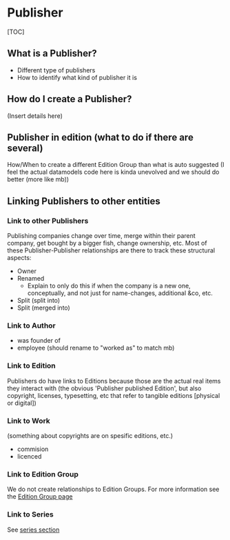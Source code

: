 # Publisher

[TOC]

## What is a Publisher?
- Different type of publishers
- How to identify what kind of publisher it is

## How do I create a Publisher?

(Insert details here)

## Publisher in edition (what to do if there are several)

How/When to create a different Edition Group than what is auto suggested (I feel the actual datamodels code here is kinda unevolved and we should do better (more like mb))

## Linking Publishers to other entities

### Link to other Publishers

Publishing companies change over time, merge within their parent company, get bought by a bigger fish, change ownership, etc.
Most of these Publisher-Publisher relationships are there to track these structural aspects:

- Owner
- Renamed
    - Explain to only do this if when the company is a new one, conceptually, and not just for name-changes, additional &co, etc.
- Split (split into)
- Split (merged into)

### Link to Author
- was founder of
- employee (should rename to "worked as" to match mb)

### Link to Edition
Publishers do have links to Editions because those are the actual real items they interact with (the obvious 'Publisher published Edition', but also copyright, licenses, typesetting, etc that refer to tangible editions [physical or digital])

### Link to Work
(something about copyrights are on spesific editions, etc.)
- commision
- licenced

### Link to Edition Group
We do not create relationships to Edition Groups. For more information see the [Edition Group page](./edition-group.md#linking-edition-groups-to-other-entities)

### Link to Series
See [series section](./series.md)